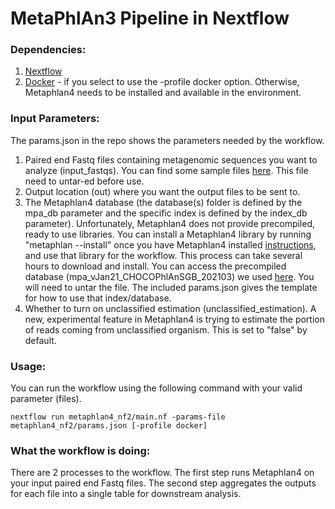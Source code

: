 # MetaPhlAn3 Pipeline in Nextflow

### Dependencies:
1. [Nextflow](https://www.nextflow.io/)
2. [Docker](https://www.docker.com/) - if you select to use the -profile docker option. Otherwise, Metaphlan4 needs to be installed and available in the environment. 

### Input Parameters:
The params.json in the repo shows the parameters needed by the workflow.
1. Paired end Fastq files containing metagenomic sequences you want to analyze (input_fastqs). You can find some sample files [here](https://singular-public-repo.s3.us-west-1.amazonaws.com/microbiome/RM8376_2Million.tar). This file need to untar-ed before use.
2. Output location (out) where you want the output files to be sent to.
3. The Metaphlan4 database (the database(s) folder is defined by the mpa_db parameter and the specific index is defined by the index_db parameter). Unfortunately, Metaphlan4 does not provide precompiled, ready to use libraries. You can install a Metaphlan4 library by running "metaphlan --install" once you have Metaphlan4 installed [instructions](https://github.com/biobakery/MetaPhlAn/wiki/MetaPhlAn-4), and use that library for the workflow. This process can take several hours to download and install. You can access the precompiled database (mpa_vJan21_CHOCOPhlAnSGB_202103) we used [here](). You will need to untar the file. The included params.json gives the template for how to use that index/database.
4. Whether to turn on unclassified estimation (unclassified_estimation). A new, experimental feature in Metaphlan4 is trying to estimate the portion of reads coming from unclassified organism. This is set to "false" by default.

### Usage:
You can run the workflow using the following command with your valid parameter (files).
```
nextflow run metaphlan4_nf2/main.nf -params-file metaphlan4_nf2/params.json [-profile docker]
```

### What the workflow is doing:
There are 2 processes to the workflow. The first step runs Metaphlan4 on your input paired end Fastq files. The second step aggregates the outputs for each file into a single table for downstream analysis.
